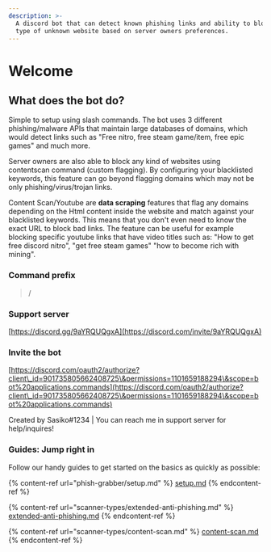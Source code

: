 ```yaml
---
description: >-
  A discord bot that can detect known phishing links and ability to block any
  type of unknown website based on server owners preferences.
---
```


# Welcome

## What does the bot do?

Simple to setup using slash commands. The bot uses 3 different phishing/malware APIs that maintain large databases of domains, which would detect links such as "Free nitro, free steam game/item, free epic games" and much more.

Server owners are also able to block any kind of websites using contentscan command (custom flagging). By configuring your blacklisted keywords, this feature can go beyond flagging domains which may not be only phishing/virus/trojan links.

Content Scan/Youtube are **data scraping** features that flag any domains depending on the Html content inside the website and match against your blacklisted keywords. This means that you don't even need to know the exact URL to block bad links. The feature can be useful for example blocking specific youtube links that have video titles such as: "How to get free discord nitro", "get free steam games" "how to become rich with mining".

### Command prefix

> /

### Support server

[https://discord.gg/9aYRQUQgxA](https://discord.com/invite/9aYRQUQgxA)

### Invite the bot

[https://discord.com/oauth2/authorize?client\_id=901735805662408725\&permissions=1101659188294\&scope=bot%20applications.commands](https://discord.com/oauth2/authorize?client\_id=901735805662408725\&permissions=1101659188294\&scope=bot%20applications.commands)

Created by Sasiko#1234 | You can reach me in support server for help/inquires!

### Guides: Jump right in

Follow our handy guides to get started on the basics as quickly as possible:

{% content-ref url="phish-grabber/setup.md" %}
[setup.md](phish-grabber/setup.md)
{% endcontent-ref %}

{% content-ref url="scanner-types/extended-anti-phishing.md" %}
[extended-anti-phishing.md](scanner-types/extended-anti-phishing.md)
{% endcontent-ref %}

{% content-ref url="scanner-types/content-scan.md" %}
[content-scan.md](scanner-types/content-scan.md)
{% endcontent-ref %}
